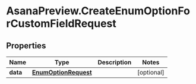 # AsanaPreview.CreateEnumOptionForCustomFieldRequest

## Properties

Name | Type | Description | Notes
------------ | ------------- | ------------- | -------------
**data** | [**EnumOptionRequest**](EnumOptionRequest.md) |  | [optional] 


